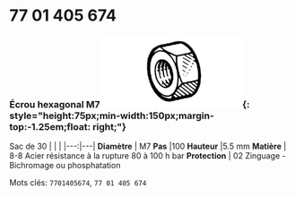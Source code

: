 # 77 01 405 674

### Écrou hexagonal M7 ![](../assets/images/parts/hex_bolt.png){: style="height:75px;min-width:150px;margin-top:-1.25em;float: right;"}

Sac de 30
|   |   |
|---:|---|
**Diamètre** | M7
**Pas** |100
**Hauteur** |5.5 mm
**Matière** | 8-8 Acier résistance à la rupture 80 à 100 h bar
**Protection** | 02 Zinguage - Bichromage ou phosphatation

Mots clés: `7701405674`, `77 01 405 674`
